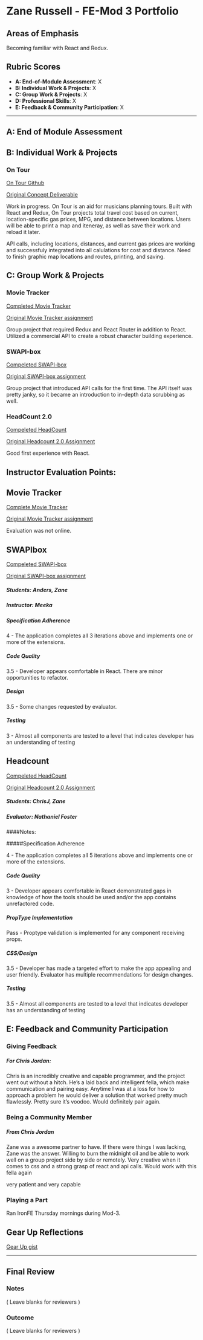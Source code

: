 # Zane Russell - FE-Mod 3 Portfolio

## Areas of Emphasis

Becoming familiar with React and Redux.

## Rubric Scores

*   **A: End-of-Module Assessment**: X
*   **B: Individual Work & Projects**: X
*   **C: Group Work & Projects**: X
*   **D: Professional Skills**: X
*   **E: Feedback & Community Participation**: X

-----------------------

## A: End of Module Assessment


## B: Individual Work & Projects

### On Tour

[On Tour Github](https://github.com/zanedr/On-Tour)

[Original Concept Deliverable](https://github.com/zanedr/front-end-submissions-public/blob/master/1701/mod-3/self-directed/zane-russell/1-checkin.md)

Work in progress. On Tour is an aid for musicians planning tours. Built with React and Redux, On Tour projects total travel cost based on current, location-specific gas prices, MPG, and distance between locations.  Users will be able to print a map and iteneray, as well as save their work and reload it later.

API calls, including locations, distances, and current gas prices are working and successfuly integrated into all calulations for cost and distance.
Need to finish graphic map locations and routes, printing, and saving.


## C: Group Work & Projects

### Movie Tracker

[Completed Movie Tracker](https://github.com/DBULL7/movie_tracker)

[Original Movie Tracker assignment](https://github.com/turingschool-examples/movie-tracker)

Group project that required Redux and React Router in addition to React.  Utilized a commercial API to create a robust character building experience.

### SWAPI-box

[Compeleted SWAPI-box](https://github.com/anderswood/SWAPIbox)

[Original SWAPI-box assignment](http://frontend.turing.io/projects/swapi-box.html)

Group project that introduced API calls for the first time. The API itself was pretty janky, so it became an introduction to in-depth data scrubbing as well.

### HeadCount 2.0

[Compeleted HeadCount](https://github.com/zanedr/headcount2.0)

[Original Headcount 2.0 Assignment](https://github.com/turingschool-examples/headcount2.0)

Good first experience with React. 

## Instructor Evaluation Points: 

## Movie Tracker

[Complete Movie Tracker](https://github.com/DBULL7/movie_tracker)

[Original Movie Tracker assignment](https://github.com/turingschool-examples/movie-tracker)

Evaluation was not online.

## SWAPIbox

[Compeleted SWAPI-box](https://github.com/anderswood/SWAPIbox)

[Original SWAPI-box assignment](http://frontend.turing.io/projects/swapi-box.html)


##### Students: Anders, Zane

##### Instructor: Meeka

##### Specification Adherence

4 - The application completes all 3 iterations above and implements one or more of the extensions.

##### Code Quality

3.5 - Developer appears comfortable in React. There are minor opportunities to refactor.

##### Design

3.5 - Some changes requested by evaluator.

##### Testing

3 - Almost all components are tested to a level that indicates developer has an understanding of testing

## Headcount
[Compeleted HeadCount](https://github.com/zanedr/headcount2.0)

[Original Headcount 2.0 Assignment](https://github.com/turingschool-examples/headcount2.0)

##### Students: ChrisJ, Zane

##### Evaluator: Nathaniel Foster

####Notes:

#####Specification Adherence

4 - The application completes all 5 iterations above and implements one or more of the extensions.

##### Code Quality

3 - Developer appears comfortable in React demonstrated gaps in knowledge of how the tools should be used and/or the app contains unrefactored code.

##### PropType Implementation

Pass - Proptype validation is implemented for any component receiving props.

##### CSS/Design

3.5 - Developer has made a targeted effort to make the app appealing and user friendly. Evaluator has multiple recommendations for design changes.

##### Testing

3.5 - Almost all components are tested to a level that indicates developer has an understanding of testing

## E: Feedback and Community Participation

### Giving Feedback

##### For Chris Jordan:
Chris is an incredibly creative and capable programmer, and the project went out without a hitch.  He’s a laid back and intelligent fella, which make communication and pairing easy. Anytime I was at a loss for how to approach a problem he would deliver a solution that worked pretty much flawlessly. Pretty sure it’s voodoo.  Would definitely pair again.

### Being a Community Member

##### From Chris Jordan
Zane was a awesome partner to have. If there were things I was lacking, Zane was the answer. Willing to burn the midnight oil and be able to work well on a group project side by side or remotely. Very creative when it comes to css and a strong grasp of react and api calls. Would work with this fella again

very patient and very capable


### Playing a Part

Ran IronFE Thursday mornings during Mod-3.

## Gear Up Reflections

[Gear Up gist](https://gist.github.com/zanedr/23b9740fc2a19cf09bdaa01e77894541)

------------------

## Final Review

### Notes

( Leave blanks for reviewers )

### Outcome

( Leave blanks for reviewers )
